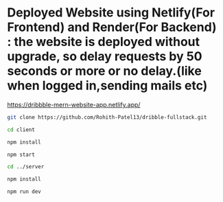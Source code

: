 # Deployed Website using Netlify(For Frontend) and Render(For Backend) : the website is deployed without upgrade, so delay requests by 50 seconds or more or no delay.(like when logged in,sending mails etc)
https://dribbble-mern-website-app.netlify.app/


```sh
git clone https://github.com/Rohith-Patel13/dribble-fullstack.git
```


```sh
cd client
```

```sh
npm install
```

```sh
npm start
```

```sh
cd ../server
```

```sh
npm install
```

```sh
npm run dev
```


